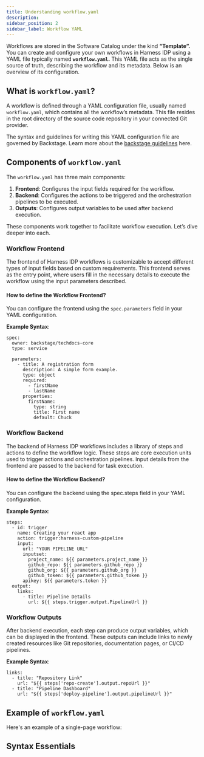 ```yaml
---
title: Understanding workflow.yaml
description: 
sidebar_position: 2
sidebar_label: Workflow YAML
---
```


Workflows are stored in the Software Catalog under the kind **“Template”.** You can create and configure your own workflows in Harness IDP using a YAML file typically named **```workflow.yaml```.** This YAML file acts as the single source of truth, describing the workflow and its metadata. Below is an overview of its configuration.

## What is ```workflow.yaml```?
A workflow is defined through a YAML configuration file, usually named ```workflow.yaml```, which contains all the workflow’s metadata. This file resides in the root directory of the source code repository in your connected Git provider.

The syntax and guidelines for writing this YAML configuration file are governed by Backstage. Learn more about the [backstage guidelines](https://backstage.io/docs/features/software-templates/writing-templates/#specparameters---formstep--formstep) here.

## Components of ```workflow.yaml```
The ```workflow.yaml``` has three main components:
1. **Frontend**: Configures the input fields required for the workflow.
2. **Backend**: Configures the actions to be triggered and the orchestration pipelines to be executed.
3. **Outputs**: Configures output variables to be used after backend execution.

These components work together to facilitate workflow execution. Let’s dive deeper into each.

### Workflow Frontend 
The frontend of Harness IDP workflows is customizable to accept different types of input fields based on custom requirements. This frontend serves as the entry point, where users fill in the necessary details to execute the workflow using the input parameters described.

#### How to define the Workflow Frontend?
You can configure the frontend using the ```spec.parameters``` field in your YAML configuration. 

**Example Syntax**:
```
spec:
  owner: backstage/techdocs-core
  type: service

  parameters:
    - title: A registration form
      description: A simple form example.
      type: object
      required:
        - firstName
        - lastName
      properties:
        firstName:
          type: string
          title: First name
          default: Chuck
```

### Workflow Backend
The backend of Harness IDP workflows includes a library of steps and actions to define the workflow logic. These steps are core execution units used to trigger actions and orchestration pipelines. Input details from the frontend are passed to the backend for task execution.

#### How to define the Workflow Backend?
You can configure the backend using the spec.steps field in your YAML configuration. 

**Example Syntax**:
```
steps:
  - id: trigger
    name: Creating your react app
    action: trigger:harness-custom-pipeline
    input:
      url: "YOUR PIPELINE URL"
      inputset:
        project_name: ${{ parameters.project_name }}
        github_repo: ${{ parameters.github_repo }}
        github_org: ${{ parameters.github_org }}
        github_token: ${{ parameters.github_token }}
      apikey: ${{ parameters.token }}
  output:
    links:
      - title: Pipeline Details
        url: ${{ steps.trigger.output.PipelineUrl }}
```

### Workflow Outputs
After backend execution, each step can produce output variables, which can be displayed in the frontend. These outputs can include links to newly created resources like Git repositories, documentation pages, or CI/CD pipelines.

**Example Syntax**:
```
links:
  - title: "Repository Link"
    url: "${{ steps['repo-create'].output.repoUrl }}"
  - title: "Pipeline Dashboard"
    url: "${{ steps['deploy-pipeline'].output.pipelineUrl }}"
```

## Example of ```workflow.yaml```
Here's an example of a single-page workflow:


## Syntax Essentials



